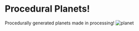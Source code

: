 # Procedural Planets!
Procedurally generated planets made in processing!
![planet](https://github.com/user-attachments/assets/52d6c737-32bb-427c-80d1-e3630c134a09)
